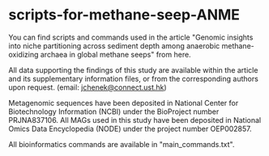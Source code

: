 # scripts-for-methane-seep-ANME
You can find scripts and commands used in the article "Genomic insights into niche partitioning across sediment depth among anaerobic methane-oxidizing archaea in global methane seeps" from here.

All data supporting the findings of this study are available within the article and its supplementary information files, or from the corresponding authors upon request. (email: jchenek@connect.ust.hk)

Metagenomic sequences have been deposited in National Center for Biotechnology Information (NCBI) under the BioProject number PRJNA837106.
All MAGs used in this study have been deposited in National Omics Data Encyclopedia (NODE) under the project number OEP002857.

All bioinformatics commands are available in "main_commands.txt".
